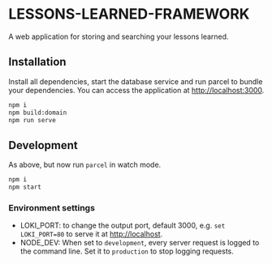 # LESSONS-LEARNED-FRAMEWORK

A web application for storing and searching your lessons learned.

## Installation

Install all dependencies, start the database service and run parcel to bundle your dependencies. You can access the application at [http://localhost:3000](http://localhost:3000).

```bash
npm i
npm build:domain
npm run serve
```

## Development

As above, but now run `parcel` in watch mode.

```bash
npm i
npm start
```

### Environment settings

- LOKI_PORT: to change the output port, default 3000, e.g. `set LOKI_PORT=80` to serve it at [http://localhost](http://localhost).
- NODE_DEV: When set to `development`, every server request is logged to the command line. Set it to `production` to stop logging requests.
